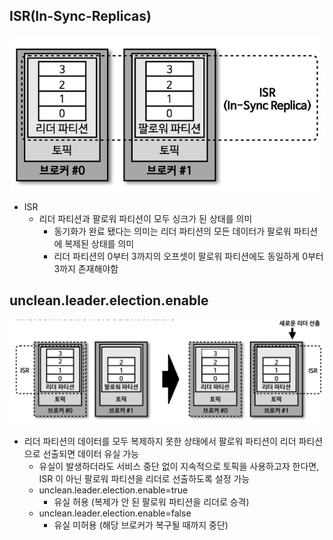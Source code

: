 ## ISR(In-Sync-Replicas)

![img10.png](image/img10.png)

- ISR
  - 리더 파티션과 팔로워 파티션이 모두 싱크가 된 상태를 의미
    - 동기화가 완료 됐다는 의미는 리더 파티션의 모든 데이터가 팔로워 파티션에 복제된 상태를 의미
    - 리더 파티션의 0부터 3까지의 오프셋이 팔로워 파티션에도 동일하게 0부터 3까지 존재해야함

## unclean.leader.election.enable 

![img11.png](image/img11.png)

- 리더 파티션의 데이터를 모두 복제하지 못한 상태에서 팔로워 파티션이 리더 파티션으로 선출되면 데이터 유실 가능
  - 유실이 발생하더라도 서비스 중단 없이 지속적으로 토픽을 사용하고자 한다면, ISR 이 아닌 팔로워 파티션을 리더로 선출하도록 설정 가능
  - unclean.leader.election.enable=true
    - 유실 허용 (복제가 안 된 팔로워 파티션을 리더로 승격)
  - unclean.leader.election.enable=false
    - 유실 미허용 (해당 브로커가 복구될 때까지 중단)
